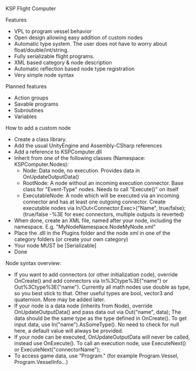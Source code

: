 KSP Flight Computer

Features
- VPL to program vessel behavior
- Open design allowing easy addition of custom nodes
- Automatic type system. The user does not have to worry about float/double/int/string.
- Fully serializable flight programs.
- XML based category & node description
- Automatic reflection based node type registration
- Very simple node syntax

Planned features
- Action groups
- Savable programs
- Subroutines
- Variables




How to add a custom node
- Create a class library.
- Add the usual UnityEngine and Assembly-CSharp references
- Add a reference to KSPComputer.dll
- Inherit from one of the following classes (Namespace: KSPComputer.Nodes):
  - Node: Data node, no execution. Provides data in OnUpdateOutputData()
  - RootNode: A node without an incoming execution connector. Base class for "Event-Type" nodes. Needs to call "Execute()" on itself
  - ExecutableNode: A node which will be executed via an incoming connector and has at least one outgoing connector. Create executable nodes via In/Out<Connector.Exec>("Name", true/false); (true/false -%3E for exec connectors, multiple outputs is reverted)
- When done, create an XML file, named after your node, including the namespace. E.g. "MyNodeNamespace.NodeMyNode.xml"
- Place the .dll in the Plugins folder and the node xml in one of the category folders (or create your own category)
- Your node MUST be [Serializable]
- Done

Node syntax overview:
- If you want to add connectors (or other initialization code), override OnCreate() and add connectors via In%3Ctype%3E("name") or Out%3Ctype%3E("name"). Currently all math nodes use double as type, so you best stick to that. Other useful types are bool, vector3 and quaternion. More may be added later.
- If your node is a data node (inherits from Node), override OnUpdateOutputData() and pass data out via Out("name", data); The data should be the same type as the type defined in OnCreate(). To get input data, use In("name").AsSomeType(). No need to check for null here, a default value will always be provided.
- If your node can be executed, OnUpdateOutputData will never be called, instead use OnExecute(). To call an execution node, use ExecuteNext() or ExecuteNext("connectorName");
- To access game data, use "Program." (for example Program.Vessel, Program.VesselInfo...)

